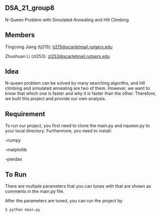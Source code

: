 ## DSA_21_group8

N-Queen Problem with Simulated Annealing and Hill Climbing

## Members
Tingcong Jiang (tj215): tj215@scarletmail.rutgers.edu

Zhuohuan Li (zl253): zl253@scarletmail.rutgers.edu


## Idea
N-queen problem can be solved by many searching algoriths, and hill climbing and simulated annealing are two of them. However, we want to know that which one is faster and why it is faster than the other. Therefore, we built this project and provide our own analysis. 

## Requirement
To run our project, you first need to clone the main.py and nqueen.py to your local directory.
Furthermore, you need to install:

-numpy

-matplotlib

-pandas 


## To Run
There are multiple parameters that you can tunes with that are shown as comments in the main.py file.

After the parameters are tuned, you can run the project by
```
$ python main.py
```
